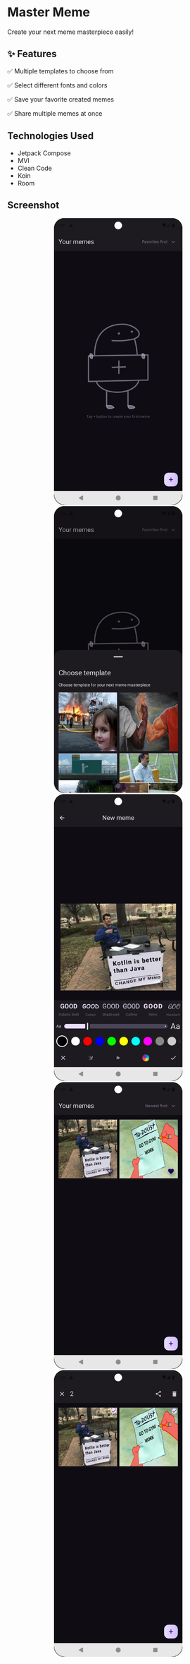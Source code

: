 # Master Meme

Create your next meme masterpiece easily!

## ✨ Features  
✅ Multiple templates to choose from

✅ Select different fonts and colors

✅ Save your favorite created memes

✅ Share multiple memes at once

## Technologies Used

- Jetpack Compose  
- MVI
- Clean Code  
- Koin  
- Room  

## Screenshot
<p align="center">
  <img src="./screens/empty_home.png" height="650">
  <img src="./screens/choose_template.png" height="650">
  <img src="./screens/new_meme.png" height="650">
  <img src="./screens/home_memes.png" height="650">
  <img src="./screens/selection_mode.png" height="650">
</p>
